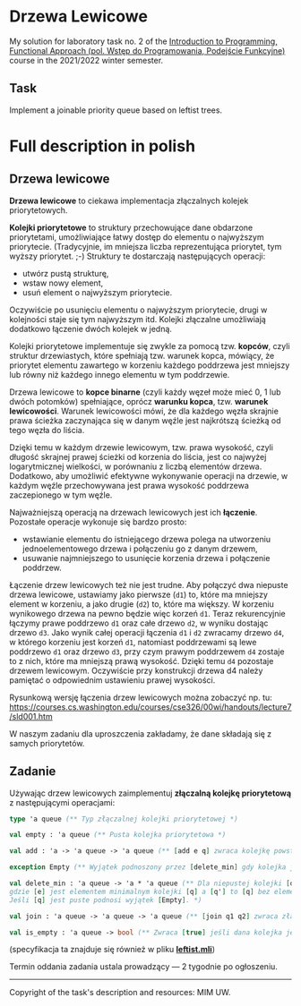 # Drzewa Lewicowe

My solution for laboratory task no. 2 of the [Introduction to Programming, Functional Approach (pol. Wstęp do Programowania, Podejście Funkcyjne)](https://usosweb.mimuw.edu.pl/kontroler.php?_action=katalog2/przedmioty/pokazPrzedmiot&prz_kod=1000-211bWPF) course in the 2021/2022 winter semester.

## Task

Implement a joinable priority queue based on leftist trees.

# Full description in polish

## Drzewa lewicowe

**Drzewa lewicowe** to ciekawa implementacja złączalnych kolejek priorytetowych.

**Kolejki priorytetowe** to struktury przechowujące dane obdarzone priorytetami, umożliwiające łatwy dostęp do elementu o najwyższym priorytecie. (Tradycyjnie, im mniejsza liczba reprezentująca priorytet, tym wyższy priorytet. ;-) Struktury te dostarczają następujących operacji:
- utwórz pustą strukturę,
- wstaw nowy element,
- usuń element o najwyższym priorytecie.

Oczywiście po usunięciu elementu o najwyższym priorytecie, drugi w kolejności staje się tym najwyższym itd. Kolejki złączalne umożliwiają dodatkowo łączenie dwóch kolejek w jedną.

Kolejki priorytetowe implementuje się zwykle za pomocą tzw. **kopców**, czyli struktur drzewiastych, które spełniają tzw. warunek kopca, mówiący, że priorytet elementu zawartego w korzeniu każdego poddrzewa jest mniejszy lub równy niż każdego innego elementu w tym poddrzewie.

Drzewa lewicowe to **kopce binarne** (czyli każdy węzeł może mieć 0, 1 lub dwóch potomków) spełniające, oprócz **warunku kopca**, tzw. **warunek lewicowości**. Warunek lewicowości mówi, że dla każdego węzła skrajnie prawa ścieżka zaczynająca się w danym węźle jest najkrótszą ścieżką od tego węzła do liścia.

Dzięki temu w każdym drzewie lewicowym, tzw. prawa wysokość, czyli długość skrajnej prawej ścieżki od korzenia do liścia, jest co najwyżej logarytmicznej wielkości, w porównaniu z liczbą elementów drzewa. Dodatkowo, aby umożliwić efektywne wykonywanie operacji na drzewie, w każdym węźle przechowywana jest prawa wysokość poddrzewa zaczepionego w tym węźle.

Najważniejszą operacją na drzewach lewicowych jest ich **łączenie**. Pozostałe operacje wykonuje się bardzo prosto:

- wstawianie elementu do istniejącego drzewa polega na utworzeniu jednoelementowego drzewa i połączeniu go z danym drzewem,
- usuwanie najmniejszego to usunięcie korzenia drzewa i połączenie poddrzew.

Łączenie drzew lewicowych też nie jest trudne. Aby połączyć dwa niepuste drzewa lewicowe, ustawiamy jako pierwsze (`d1`) to, które ma mniejszy element w korzeniu, a jako drugie (`d2`) to, które ma większy. W korzeniu wynikowego drzewa na pewno będzie więc korzeń `d1`. Teraz rekurencyjnie łączymy prawe poddrzewo `d1` oraz całe drzewo `d2`, w wyniku dostając drzewo `d3`. Jako wynik całej operacji łączenia `d1` i `d2` zwracamy drzewo `d4`, w którego korzeniu jest korzeń `d1`, natomiast poddrzewami są lewe poddrzewo `d1` oraz drzewo `d3`, przy czym prawym poddrzewem `d4` zostaje to z nich, które ma mniejszą prawą wysokość. Dzięki temu `d4` pozostaje drzewem lewicowym. Oczywiście przy konstrukcji drzewa d4 należy pamiętać o odpowiednim ustawieniu prawej wysokości.

Rysunkową wersję łączenia drzew lewicowych można zobaczyć np. tu:
https://courses.cs.washington.edu/courses/cse326/00wi/handouts/lecture7/sld001.htm

W naszym zadaniu dla uproszczenia zakładamy, że dane składają się z samych priorytetów.

## Zadanie

Używając drzew lewicowych zaimplementuj **złączalną kolejkę priorytetową** z następującymi operacjami:

```ocaml
type 'a queue (** Typ złączalnej kolejki priorytetowej *) 

val empty : 'a queue (** Pusta kolejka priorytetowa *) 

val add : 'a -> 'a queue -> 'a queue (** [add e q] zwraca kolejkę powstałą z dołączenia elementu [e] do kolejki [q] *) 

exception Empty (** Wyjątek podnoszony przez [delete_min] gdy kolejka jest pusta *) 

val delete_min : 'a queue -> 'a * 'a queue (** Dla niepustej kolejki [q], [delete_min q] zwraca parę [(e,q')] 
gdzie [e] jest elementem minimalnym kolejki [q] a [q'] to [q] bez elementu [e]. 
Jeśli [q] jest puste podnosi wyjątek [Empty]. *) 

val join : 'a queue -> 'a queue -> 'a queue (** [join q1 q2] zwraca złączenie kolejek [q1] i [q2] *) 

val is_empty : 'a queue -> bool (** Zwraca [true] jeśli dana kolejka jest pusta. W przeciwnym razie [false] *) 
```
(specyfikacja ta znajduje się również w pliku [**leftist.mli**](https://github.com/patjed41/WPF/blob/master/task2/src/leftist.mli))

Termin oddania zadania ustala prowadzący — 2 tygodnie po ogłoszeniu.

---
Copyright of the task's description and resources: MIM UW.

